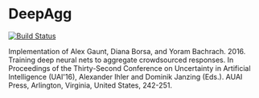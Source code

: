 # DeepAgg

[![Build Status](https://travis-ci.com/GoodDeeds/deepagg.svg?token=mYsgPy4zsL5qQDoHBaME&branch=master)](https://travis-ci.com/GoodDeeds/deepagg)

Implementation of
Alex Gaunt, Diana Borsa, and Yoram Bachrach. 2016. Training deep neural nets to aggregate crowdsourced responses. In Proceedings of the Thirty-Second Conference on Uncertainty in Artificial Intelligence (UAI'16), Alexander Ihler and Dominik Janzing (Eds.). AUAI Press, Arlington, Virginia, United States, 242-251.
